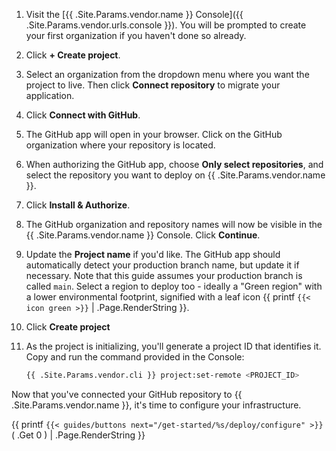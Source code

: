 1. Visit the [{{ .Site.Params.vendor.name }} Console]({{ .Site.Params.vendor.urls.console }}).
You will be prompted to create your first organization if you haven't done so already.

1. Click **+ Create project**.

1. Select an organization from the dropdown menu where you want the project to live.
Then click **Connect repository** to migrate your application.

    <!-- ![Apps and services tree](/images/create-project-choices.png ".6") -->

1. Click **Connect with GitHub**.

1. The GitHub app will open in your browser.
Click on the GitHub organization where your repository is located.

1. When authorizing the GitHub app, choose **Only select repositories**, 
and select the repository you want to deploy on {{ .Site.Params.vendor.name }}.

1. Click **Install & Authorize**.

1. The GitHub organization and repository names will now be visible in the {{ .Site.Params.vendor.name }} Console.
Click **Continue**.

1. Update the **Project name** if you'd like. 
The GitHub app should automatically detect your production branch name, but update it if necessary. 
Note that this guide assumes your production branch is called `main`.
Select a region to deploy too - ideally a "Green region" with a lower environmental footprint, signified with a leaf icon {{ printf `{{< icon green >}}` | .Page.RenderString }}.

1. Click **Create project**

1. As the project is initializing, you'll generate a project ID that identifies it. 
Copy and run the command provided in the Console:

    ```bash
    {{ .Site.Params.vendor.cli }} project:set-remote <PROJECT_ID>
    ```

Now that you've connected your GitHub repository to {{ .Site.Params.vendor.name }},
it's time to configure your infrastructure.

{{ printf `{{< guides/buttons next="/get-started/%s/deploy/configure" >}}` ( .Get 0 ) | .Page.RenderString }}
